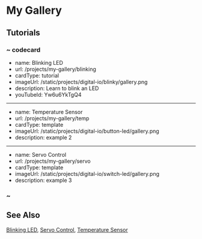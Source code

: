 <!-- replace. Also theres no comments in JSON, so im noting here that you also need to update the 'galleries' field in the targetconfig.json file -->
# My Gallery

## Tutorials

### ~ codecard

* name: Blinking LED
* url: /projects/my-gallery/blinking
* cardType: tutorial
* imageUrl: /static/projects/digital-io/blinky/gallery.png
* description: Learn to blink an LED
* youTubeId: Yw6u6YkTgQ4
<!-- replace youtube id ^^ -->

---

* name: Temperature Sensor
* url: /projects/my-gallery/temp
* cardType: template
* imageUrl: /static/projects/digital-io/button-led/gallery.png
* description: example 2


---

* name: Servo Control
* url: /projects/my-gallery/servo
* cardType: template
* imageUrl: /static/projects/digital-io/switch-led/gallery.png
* description: example 3


### ~


## See Also

[Blinking LED](/projects/my-gallery/blinking),
[Servo Control](/projects/my-gallery/servo),
[Temperature Sensor](/projects/my-gallery/temp)